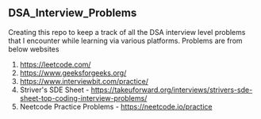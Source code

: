 ## DSA_Interview_Problems
Creating this repo to keep a track of all the DSA interview level problems that I encounter while learning via various platforms.
Problems are from below websites
1. https://leetcode.com/
2. https://www.geeksforgeeks.org/
3. https://www.interviewbit.com/practice/
4. Striver's SDE Sheet - https://takeuforward.org/interviews/strivers-sde-sheet-top-coding-interview-problems/
5. Neetcode Practice Problems - https://neetcode.io/practice
